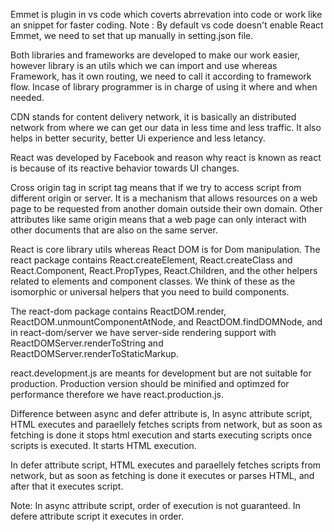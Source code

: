 <!-- ● What is Emmet? -->
Emmet is plugin in vs code which coverts abrrevation into code or work like an snippet for faster coding. Note : By default vs code doesn't enable React Emmet, we need to set that up manually in setting.json file.

<!-- ● Difference between a Library and Framework? -->
Both libraries and frameworks are developed to make our work easier, however library is an utils which we can import and use whereas Framework, has it own routing, we need to call it according to framework flow. Incase of library programmer is in charge of using it where and when needed.

<!-- ● What is CDN? Why do we use it? -->
CDN stands for content delivery network, it is basically an distributed network from where we can get our data in less time and less traffic. It also helps in better security, better Ui experience and less letancy.

<!-- ● Why is React known as React? -->
React was developed by Facebook and reason why react is known as react is because of its reactive behavior towards UI changes.

<!-- ● What is crossorigin in script tag? -->
Cross origin tag in script tag means that if we try to access script from different origin or server. It is a mechanism that allows resources on a web page to be requested from another domain outside their own domain.
Other attributes like same origin means that a web page can only interact with other documents that are also on the same server.

<!-- ● What is diference between React and ReactDOM -->
React is core library utils whereas React DOM is for Dom manipulation.
The react package contains React.createElement, React.createClass and React.Component, React.PropTypes, React.Children, and the other helpers related to elements and component classes. We think of these as the isomorphic or universal helpers that you need to build components.

The react-dom package contains ReactDOM.render, ReactDOM.unmountComponentAtNode, and ReactDOM.findDOMNode, and in react-dom/server we have server-side rendering support with ReactDOMServer.renderToString and ReactDOMServer.renderToStaticMarkup.

<!-- ● What is difference between react.development.js and react.production.js files via CDN? -->
react.development.js are meants for development but are not suitable for production.
Production version should be minified and optimzed for performance therefore we have react.production.js.

<!-- ● What is async and defer? - -->

Difference between async and defer attribute is,
In async attribute script, HTML executes and paraellely fetches scripts from network, but as soon as fetching is done it stops html execution and starts executing scripts once scripts is executed. It starts HTML execution.

In defer attribute script, HTML executes and paraellely fetches scripts from network, but as soon as fetching is done it executes or parses HTML, and after that it executes script.

Note: In async attribute script, order of execution is not guaranteed. In defere attribute script it executes in order.